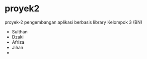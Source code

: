 # proyek2
proyek-2 pengembangan  aplikasi berbasis library 
Kelompok 3 (BN)
- Sulthan
- Dzaki
- Afriza
- Jihan
- 
